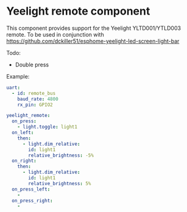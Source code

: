 # Yeelight remote component

This component provides support for the Yeelight YLTD001/YTLD003 remote.
To be used in conjunction with https://github.com/dckiller51/esphome-yeelight-led-screen-light-bar

Todo:
- Double press

Example:
```yaml
uart:
  - id: remote_bus
    baud_rate: 4800
    rx_pin: GPIO2

yeelight_remote:
  on_press:
    - light.toggle: light1
  on_left:
    then:
	  - light.dim_relative:
	    id: light1
		relative_brightness: -5%
  on_right:
    then:
	  - light.dim_relative:
	    id: light1
		relative_brightness: 5%
  on_press_left:
	- 
  on_press_right:
	- 
```
